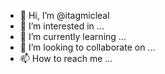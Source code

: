 - 👋 Hi, I’m @itagmicleal
- 👀 I’m interested in ...
- 🌱 I’m currently learning ...
- 💞️ I’m looking to collaborate on ...
- 📫 How to reach me ...

<!---
itagmicleal/itagmicleal is a ✨ special ✨ repository because its `README.md` (this file) appears on your GitHub profile.
You can click the Preview link to take a look at your changes.
--->
